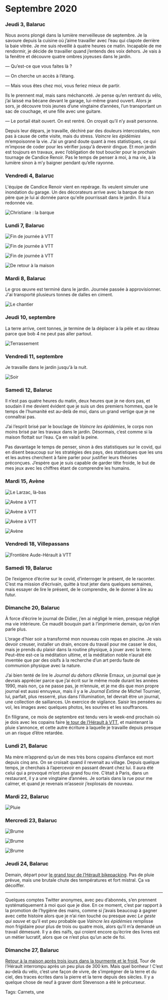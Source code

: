 # Septembre 2020



### Jeudi 3, Balaruc

Nous avons plongé dans la lumière merveilleuse de septembre. Je la savoure depuis la cuisine où j’aime travailler avec l’eau qui clapote derrière la baie vitrée. Je me suis réveillé à quatre heures ce matin. Incapable de me rendormir, je décide de travailler quand j’entends des voix dehors. Je vais à la fenêtre et découvre quatre ombres joyeuses dans le jardin.

— Qu’est-ce que vous faites là ?

— On cherche un accès à l’étang.

— Mais vous êtes chez moi, vous feriez mieux de partir.

Ils le prennent mal, mais sans méchanceté. Je pense qu’en rentrant du vélo, j’ai laissé ma bécane devant le garage, lui-même grand ouvert. Alors je sors, je découvre trois jeunes d’une vingtaine d’années, l’un transportant un sac de couchage, et une fille avec une guitare.

— Le portail était ouvert. On est rentré. On croyait qu’il n’y avait personne.

Depuis leur dépars, je travaille, déchiré par des douleurs intercostales, non pas à cause de cette visite, mais du stress. *Vaincre les épidémies* m’empoisonne la vie. J’ai un grand doute quant à mes statistiques, ce qui m’impose de coder pour les vérifier jusqu'à devenir dingue. Et mon jardin est toujours en travaux, avec l’obligation de tout boucler pour le prochain tournage de Candice Renoir. Pas le temps de penser à moi, à ma vie, à la lumière sinon à m’y baigner pendant qu’elle rayonne.

### Vendredi 4, Balaruc

L'équipe de Candice Renoir vient en repérage. Ils veulent simuler une inondation du garage. Un des décorateurs arrive avec la barque de mon père que je lui ai donnée parce qu'elle pourrissait dans le jardin. Il lui a redonnée vie.

![Christiane : la barque](https://tcrouzet.com/images_tc/2020/10/IMG_2951.jpeg)

### Lundi 7, Balaruc

![Fin de journée à VTT](https://tcrouzet.com/images_tc/2020/10/IMG_2997.jpeg)

![Fin de journée à VTT](https://tcrouzet.com/images_tc/2020/10/IMG_2999.jpeg)

![Fin de journée à VTT](https://tcrouzet.com/images_tc/2020/10/IMG_3017.jpeg)

![De retour à la maison](https://tcrouzet.com/images_tc/2020/10/IMG_3029.jpeg)

### Mardi 8, Balaruc

Le gros œuvre est terminé dans le jardin. Journée passée à approvisionner. J'ai transporté plusieurs tonnes de dalles en ciment.

![Le chantier](https://tcrouzet.com/images_tc/2020/10/IMG_3039.jpeg)

### Jeudi 10, septembre

La terre arrive, cent tonnes, je termine de la déplacer à la pèle et au râteau parce que bob 4 ne peut pas aller partout.

![Terrassement](https://tcrouzet.com/images_tc/2020/10/IMG_3126.jpeg)

### Vendredi 11, septembre

Je travaille dans le jardin jusqu'à la nuit.

![Soir](https://tcrouzet.com/images_tc/2020/10/IMG_3174.jpeg)

### Samedi 12, Balaruc

Il n’est pas quatre heures du matin, deux heures que je ne dors pas, et soudain il me devient évident que je suis un des premiers hommes, que le temps de l’humanité est au-delà de moi, dans un grand vertige que je ne connaîtrai pas.

J’ai l’esprit brisé par le bouclage de *Vaincre les épidémies*, le corps non moins brisé par les travaux dans le jardin. Désormais, c’est comme si la maison flottait sur l’eau. Ça en valait la peine.

Pas davantage le temps de penser, sinon à des statistiques sur le covid, qui en disent beaucoup sur les stratégies des pays, des statistiques que les uns et les autres cherchent à faire parler pour justifier leurs théories préconçues. J’espère que je suis capable de garder tête froide, le but de mes jeux avec les chiffres étant de comprendre les humains.

### Mardi 15, Avène

![Le Larzac, là-bas](https://tcrouzet.com/images_tc/2020/10/IMG_3206-1.jpeg)

![Avène à VTT](https://tcrouzet.com/images_tc/2020/10/IMG_3219-1.jpeg)

![Avène à VTT](https://tcrouzet.com/images_tc/2020/10/IMG_3223-1.jpeg)

![Avène à VTT](https://tcrouzet.com/images_tc/2020/10/IMG_3225-1.jpeg)

![Avène](https://tcrouzet.com/images_tc/2020/10/IMG_3227.jpeg)

### Vendredi 18, Villepassans

![Frontière Aude-Hérault à VTT](https://tcrouzet.com/images_tc/2020/10/IMG_3260.jpeg)

### Samedi 19, Balaruc

De l’exigence d’écrire sur le covid, d’interroger le présent, de le raconter. C’est ma mission d’écrivain, quitte à tout jeter dans quelques semaines, mais essayer de lire le présent, de le comprendre, de le donner à lire au futur.

### Dimanche 20, Balaruc

À force d’écrire le journal de Didier, j’en ai négligé le mien, presque négligé ma vie intérieure. Ce maudit bouquin part à l’imprimerie demain, qu’on n’en parle plus.

L’orage d’hier soir a transformé mon nouveau coin repas en piscine. Je vais devoir creuser, installer un drain, encore du travail pour me casser le dos, mais je prends du plaisir dans la routine physique, à jouer avec la terre. Peut-être est-ce la méditation ultime, et la méditation noble n’aurait été inventée que par des oisifs à la recherche d’un art perdu faute de communion physique avec la nature.

J’ai bien tenté de lire le *Journal du dehors* d’Annie Ernaux, un journal que je devrais apprécier parce que j’ai écrit sur le même mode durant les années 1990, mais non, ça ne passe pas, je m’ennuie, et je me dis que mon propre journal est aussi ennuyeux, mais il y a le *Journal Extime* de Michel Tournier, lui, parfait, plus resserré, plus dans l’illumination, tel devrait être un journal, une collection de saillances. Un exercice de vigilance. Saisir les pensées au vol, les images avec quelques photos, les sourires et les souffrances.

En filigrane, ce mois de septembre est tendu vers le week-end prochain où je dois avec les copains faire [le tour de l’Hérault à VTT](https://tcrouzet.com/gth/), et maintenant la pluie s’annonce, et cette autre écriture à laquelle je travaille depuis presque un an risque d’être retardée.

### Lundi 21, Balaruc

Ma mère m’apprend qu’un de mes très bons copains d’enfance est mort depuis cinq ans. On se croisait quand il revenait au village. Depuis quelque temps, je cherchais à l’apercevoir en passant devant chez lui. Il aura été celui qui a provoqué m’ont plus grand fou rire. C’était à Paris, dans un restaurant, il y a une vingtaine d’années. Je sortais dans la rue pour me calmer, et quand je revenais m’asseoir j’explosais de nouveau.

### Mardi 22, Balaruc

![Pluie](https://tcrouzet.com/images_tc/2020/10/IMG_3351.jpeg)

### Mercredi 23, Balaruc

![Brume](https://tcrouzet.com/images_tc/2020/10/IMG_3356.jpeg)

![Brume](https://tcrouzet.com/images_tc/2020/10/IMG_3359.jpeg)

![Brume](https://tcrouzet.com/images_tc/2020/10/IMG_3360.jpeg)

### Jeudi 24, Balaruc

Demain, départ pour [le grand tour de l’Hérault bikepacking](https://tcrouzet.com/gth/). Pas de pluie prévue, mais une brutale chute des températures et fort mistral. Ça va décoiffer.

---

Quelques comptes Twitter anonymes, avec peu d’abonnés, s’en prennent systématiquement à moi quoi que je dise. En ce moment, c’est par rapport à la promotion de l’hygiène des mains, comme si j’avais beaucoup à gagner avec cette histoire alors que je n’ai rien touché ou presque avec *Le geste qui sauve* et qu’il est peu probable que *Vaincre les épidémies* remplisse mon frigidaire pour plus de trois ou quatre mois, alors qu’il m’a demandé un travail démesuré. Il y a des naïfs, qui croient encore qu’écrire des livres est un métier lucratif, alors que ce n’est plus qu’un acte de foi.

### Dimanche 27, Balaruc

[Retour à la maison après trois jours dans la tourmente et le froid.](https://tcrouzet.com/2020/09/28/bikepacking-dans-la-tourmente/) Tour de l’Hérault interrompu après un peu plus de 300 km. Mais quel bonheur ! C’est au-delà du vélo, c’est une façon de vivre, de s’imprégner de la terre et du ciel, des traces écrites dans la pierre et la terre depuis des siècles. Il y a quelque chose de neuf à graver dont Stevenson a été le précurseur.

Tags: Carnets, une